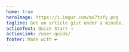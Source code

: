 ```yaml
---
home: true
heroImage: https://i.imgur.com/mx7txfy.png
tagline: Get an article gist under a minute.
actionText: Quick Start →
actionLink: /user-guide/
footer: Made with ❤️
---
```

